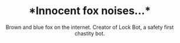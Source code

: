 <h1 align="center">*Innocent fox noises...*</h1>

<p align="center">Brown and blue fox on the internet. Creator of Lock Bot, a safety first chastity bot.</p>

